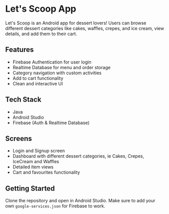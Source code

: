 # Let's Scoop App

Let's Scoop is an Android app for dessert lovers! Users can browse different dessert categories like cakes, waffles, crepes, and ice cream, view details, and add them to their cart.

## Features

- Firebase Authentication for user login
- Realtime Database for menu and order storage
- Category navigation with custom activities
- Add to cart functionality
- Clean and interactive UI

## Tech Stack

- Java
- Android Studio
- Firebase (Auth & Realtime Database)

## Screens

- Login and Signup screen
- Dashboard with different dessert categories, ie Cakes, Crepes, IceCream and Waffles 
- Detailed item views
- Cart and favourites functionality

## Getting Started

Clone the repository and open in Android Studio. Make sure to add your own `google-services.json` for Firebase to work.

